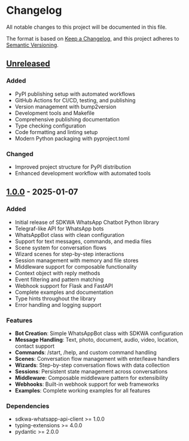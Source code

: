 # Changelog

All notable changes to this project will be documented in this file.

The format is based on [Keep a Changelog](https://keepachangelog.com/en/1.0.0/),
and this project adheres to [Semantic Versioning](https://semver.org/spec/v2.0.0.html).

## [Unreleased]

### Added
- PyPI publishing setup with automated workflows
- GitHub Actions for CI/CD, testing, and publishing
- Version management with bump2version
- Development tools and Makefile
- Comprehensive publishing documentation
- Type checking configuration
- Code formatting and linting setup
- Modern Python packaging with pyproject.toml

### Changed
- Improved project structure for PyPI distribution
- Enhanced development workflow with automated tools

## [1.0.0] - 2025-01-07

### Added
- Initial release of SDKWA WhatsApp Chatbot Python library
- Telegraf-like API for WhatsApp bots
- WhatsAppBot class with clean configuration
- Support for text messages, commands, and media files
- Scene system for conversation flows
- Wizard scenes for step-by-step interactions
- Session management with memory and file stores
- Middleware support for composable functionality
- Context object with reply methods
- Event filtering and pattern matching
- Webhook support for Flask and FastAPI
- Complete examples and documentation
- Type hints throughout the library
- Error handling and logging support

### Features
- **Bot Creation**: Simple WhatsAppBot class with SDKWA configuration
- **Message Handling**: Text, photo, document, audio, video, location, contact support
- **Commands**: /start, /help, and custom command handling
- **Scenes**: Conversation flow management with enter/leave handlers
- **Wizards**: Step-by-step conversation flows with data collection
- **Sessions**: Persistent state management across conversations
- **Middleware**: Composable middleware pattern for extensibility
- **Webhooks**: Built-in webhook support for web frameworks
- **Examples**: Complete working examples for all features

### Dependencies
- sdkwa-whatsapp-api-client >= 1.0.0
- typing-extensions >= 4.0.0
- pydantic >= 2.0.0

[Unreleased]: https://github.com/sdkwa/whatsapp-chatbot-python/compare/v1.0.0...HEAD
[1.0.0]: https://github.com/sdkwa/whatsapp-chatbot-python/releases/tag/v1.0.0
